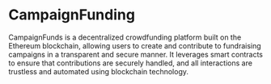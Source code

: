 # CampaignFunding
CampaignFunds is a decentralized crowdfunding platform built on the Ethereum blockchain, allowing users to create and contribute to fundraising campaigns in a transparent and secure manner. It leverages smart contracts to ensure that contributions are securely handled, and all interactions are trustless and automated using blockchain technology.
